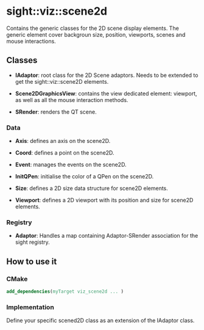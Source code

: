 # sight::viz::scene2d

Contains the generic classes for the 2D scene display elements. 
The generic element cover backgroun size, position, viewports, scenes and mouse interactions.

## Classes

* **IAdaptor**: root class for the 2D Scene adaptors. Needs to be extended to get the sight::viz::scene2D elements. 

* **Scene2DGraphicsView**: contains the view dedicated element: viewport, as well as all the mouse interaction methods. 

* **SRender**: renders the QT scene. 
 
### Data

* **Axis**: defines an axis on the scene2D.

* **Coord**: defines a point on the scene2D.

* **Event**: manages the events on the scene2D.

* **InitQPen**: initialise the color of a QPen on the scene2D.

* **Size**: defines a 2D size data structure for scene2D elements.

* **Viewport**: defines a 2D viewport with its position and size for scene2D elements.
 
### Registry

* **Adaptor**: Handles a map containing Adaptor-SRender association for the sight registry.

 
## How to use it

### CMake

```cmake
add_dependencies(myTarget viz_scene2d ... )
```

### Implementation

Define your specific scened2D class as an extension of the IAdaptor class. 


